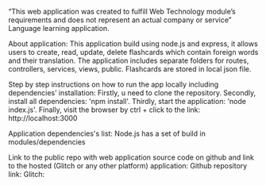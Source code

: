 “This web application was created to fulfill Web Technology module’s requirements and does not represent an actual company or service”
Language learning application.

About application:
This application build using node.js and express, it allows users to create, read, update, delete flashcards which contain foreign words and their translation. 
The application includes separate folders for routes, controllers, services, views, public. 
Flashcards are stored in local json file.

Step by step instructions on how to run the app locally including dependencies’ installation:
Firstly, u need to clone the repository.
Secondly, install all dependencies: 'npm install'.
Thirdly, start the application: 'node index.js'.
Finally, visit the browser by ctrl + click to the link: http://localhost:3000 

Application dependencies's list:
Node.js has a set of build in modules/dependencies


Link to the public repo with web application source code on github and link to the hosted (Glitch or any other platform) application:
Github repository link: 
Glitch: 